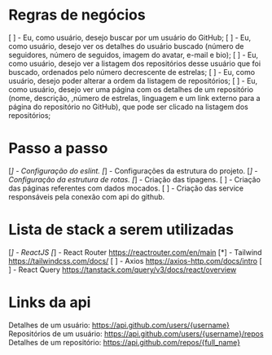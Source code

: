 # Regras de negócios

[ ] - Eu, como usuário, desejo buscar por um usuário do GitHub;
[ ] - Eu, como usuário, desejo ver os detalhes do usuário buscado (número de seguidores, número de seguidos, imagem do avatar, e-mail e bio);
[ ] - Eu, como usuário, desejo ver a listagem dos repositórios desse usuário que foi buscado, ordenados pelo número decrescente de estrelas;
[ ] - Eu, como usuário, desejo poder alterar a ordem da listagem de repositórios;
[ ] - Eu, como usuário, desejo ver uma página com os detalhes de um repositório (nome, descrição, ,número de estrelas, linguagem e um link externo para a página do repositório no GitHub), que pode ser clicado na listagem dos repositórios;

# Passo a passo

[*] - Configuração do eslint.
[*] - Configurações da estrutura do projeto.
[*] - Configuração da estrutura de rotas.
[*] - Criação das tipagens.
[ ] - Criação das páginas referentes com dados mocados.
[ ] - Criação das service responsáveis pela conexão com api do github.

# Lista de stack a serem utilizadas

[*] - ReactJS
[*] - React Router https://reactrouter.com/en/main
[*] - Tailwind https://tailwindcss.com/docs/
[ ] - Axios https://axios-http.com/docs/intro
[ ] - React Query https://tanstack.com/query/v3/docs/react/overview

# Links da api

Detalhes de um usuário: https://api.github.com/users/{username}
Repositórios de um usuário: https://api.github.com/users/{username}/repos
Detalhes de um repositório: https://api.github.com/repos/{full_name}
